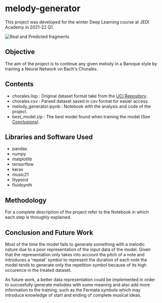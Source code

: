# melody-generator

This project was developed for the winter Deep Learning course at JEDI Academy in 2021-22 Q1.

![Real and Predicted fragments](img/music_sheet_generation "Music sheet of the melody with Real and Predicted fragments")

## Objective
The aim of the project is to continue any given melody in a Baroque style by training a Neural Network on Bach's Chorales.

## Contents
- chorales.lisp : Original dataset format take from the [UCI Repository](https://archive.ics.uci.edu/ml/datasets/Bach+Chorales).
- chorales.csv : Parsed dataset saved in csv format for easier access.
- melody_generator.ipynb : Notebook with the analysis and code of the project.
- best_model.zip : The best model found when training the model (See [Conclusions](#conclusion-and-future-work)).

## Libraries and Software Used

- pandas
- numpy
- matplotlib
- tensorflow
- keras
- music21
- lilypond
- fluidsynth

## Methodology

For a complete description of the project refer to the Notebook in which each step is throughly explained.

## Conclusion and Future Work

Most of the time the model fails to generate something with a melodic nature due to a poor representation of the input data of the model. Given that the representation only takes into account the pitch of a note and introduces a 'repeat' symbol to represent the duration of each note the model tends to generate only the repetition symbol because of its high occurence in the treated dataset.

As future work, a better data representation could be implemented in order to succesfully generate melodies with some meaning and also add more information to the training, such as the Fermata symbols which may introduce knowledge of start and ending of complete musical ideas.


